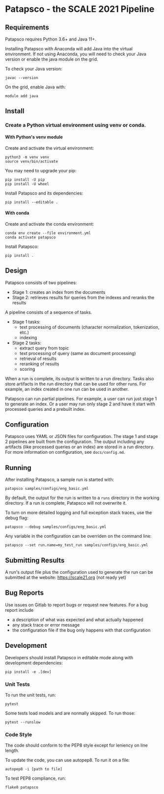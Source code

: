 # Patapsco - the SCALE 2021 Pipeline

## Requirements
Patapsco requires Python 3.6+ and Java 11+.

Installing Patapsco with Anaconda will add Java into the virtual environment.
If not using Anaconda, you will need to check your Java version or
enable the java module on the grid.

To check your Java version:
```
javac --version
```

On the grid, enable Java with:
```
module add java
```

## Install

### Create a Python virtual environment using venv or conda.

#### With Python's venv module
Create and activate the virtual environment:
```
python3 -m venv venv
source venv/bin/activate
```
You may need to upgrade your pip:
```
pip install -U pip
pip install -U wheel
```
Install Patapsco and its dependencies:
```
pip install --editable .
```

#### With conda
Create and activate the conda environment:
```
conda env create --file environment.yml
conda activate patapsco
```
Install Patapsco:
```
pip install .
```

## Design
Patapsco consists of two pipelines:
  - Stage 1: creates an index from the documents
  - Stage 2: retrieves results for queries from the indexes and reranks the results

A pipeline consists of a sequence of tasks.
  - Stage 1 tasks: 
    - text processing of documents (character normalization, tokenization, etc.)
    - indexing
  - Stage 2 tasks: 
    - extract query from topic
    - text processing of query (same as document processing)
    - retrieval of results
    - reranking of results
    - scoring

When a run is complete, its output is written to a run directory.
Tasks also store artifacts in the run directory that can be used for other runs.
For example, an index created in one run can be used in another.

Patapsco can run partial pipelines.
For example, a user can run just stage 1 to generate an index.
Or a user may run only stage 2 and have it start with processed queries and a prebuilt index.

## Configuration
Patapsco uses YAML or JSON files for configuration.
The stage 1 and stage 2 pipelines are built from the configuration.
The output including any artifacts (like processed queries or an index) are stored in a run directory.
For more information on configuration, see `docs/config.md`.

## Running
After installing Patapsco, a sample run is started with:
```
patapsco samples/configs/eng_basic.yml
```

By default, the output for the run is written to a `runs` directory in the working directory.
If a run is complete, Patapsco will not overwrite it.

To turn on more detailed logging and full exception stack traces, use the debug flag:
```
patapsco --debug samples/configs/eng_basic.yml
```

Any variable in the configuration can be overriden on the command line:
```
patapsco --set run.name=my_test_run samples/configs/eng_basic.yml
```

## Submitting Results
A run's output file plus the configuration used to generate the run can be submitted at the website: 
https://scale21.org (not ready yet)

## Bug Reports
Use issues on Gitlab to report bugs or request new features.
For a bug report include 
 * a description of what was expected and what actually happened
 * any stack trace or error message
 * the configuration file if the bug only happens with that configuration


## Development
Developers should install Patapsco in editable mode along with development dependencies:
```
pip install -e .[dev]
```

### Unit Tests
To run the unit tests, run:
```
pytest
```

Some tests load models and are normally skipped. To run those:
```
pytest --runslow
```

### Code Style
The code should conform to the PEP8 style except for leniency on line length.

To update the code, you can use autopep8.
To run it on a file:
```
autopep8 -i [path to file]
```

To test PEP8 compliance, run:
```
flake8 patapsco
```
